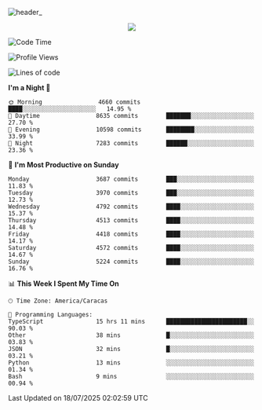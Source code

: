 ![header_](https://github.com/user-attachments/assets/4010d822-ccdc-4198-b608-18c773338d18)


<p align="center">
  <a href="http://www.github.com/thevacs">
    <img src="https://github-readme-streak-stats.herokuapp.com/?user=thevacs&stroke=ffffff&background=1c1917&ring=0891b2&fire=0891b2&currStreakNum=ffffff&currStreakLabel=0891b2&sideNums=ffffff&sideLabels=ffffff&dates=ffffff&hide_border=true" />
  </a>
</p>

<!--START_SECTION:waka-->
![Code Time](http://img.shields.io/badge/Code%20Time-3%2C532%20hrs%2027%20mins-blue)

![Profile Views](http://img.shields.io/badge/Profile%20Views-0-blue)

![Lines of code](https://img.shields.io/badge/From%20Hello%20World%20I%27ve%20Written-4.6%20million%20lines%20of%20code-blue)

**I'm a Night 🦉** 

```text
🌞 Morning                4660 commits        ████░░░░░░░░░░░░░░░░░░░░░   14.95 % 
🌆 Daytime                8635 commits        ███████░░░░░░░░░░░░░░░░░░   27.70 % 
🌃 Evening                10598 commits       ████████░░░░░░░░░░░░░░░░░   33.99 % 
🌙 Night                  7283 commits        ██████░░░░░░░░░░░░░░░░░░░   23.36 % 
```
📅 **I'm Most Productive on Sunday** 

```text
Monday                   3687 commits        ███░░░░░░░░░░░░░░░░░░░░░░   11.83 % 
Tuesday                  3970 commits        ███░░░░░░░░░░░░░░░░░░░░░░   12.73 % 
Wednesday                4792 commits        ████░░░░░░░░░░░░░░░░░░░░░   15.37 % 
Thursday                 4513 commits        ████░░░░░░░░░░░░░░░░░░░░░   14.48 % 
Friday                   4418 commits        ████░░░░░░░░░░░░░░░░░░░░░   14.17 % 
Saturday                 4572 commits        ████░░░░░░░░░░░░░░░░░░░░░   14.67 % 
Sunday                   5224 commits        ████░░░░░░░░░░░░░░░░░░░░░   16.76 % 
```


📊 **This Week I Spent My Time On** 

```text
🕑︎ Time Zone: America/Caracas

💬 Programming Languages: 
TypeScript               15 hrs 11 mins      ███████████████████████░░   90.03 % 
Other                    38 mins             █░░░░░░░░░░░░░░░░░░░░░░░░   03.83 % 
JSON                     32 mins             █░░░░░░░░░░░░░░░░░░░░░░░░   03.21 % 
Python                   13 mins             ░░░░░░░░░░░░░░░░░░░░░░░░░   01.34 % 
Bash                     9 mins              ░░░░░░░░░░░░░░░░░░░░░░░░░   00.94 % 
```


 Last Updated on 18/07/2025 02:02:59 UTC
<!--END_SECTION:waka-->
